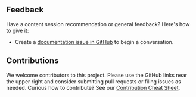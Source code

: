 ## Feedback

Have a content session recommendation or general feedback? Here's how to give it:
* Create a [documentation issue in GitHub](https://github.com/microsoft/PartnerResources/issues/new?labels=feedback&title=Azure%20Security%20Academy%20feedback) to begin a conversation.

## Contributions

We welcome contributors to this project. Please use the GitHub links near the upper right and consider submitting pull requests or filing issues as needed. Curious how to contribute? See our [Contribution Cheat Sheet](file:///C:/Users/zriffle/OneDrive%20-%20Microsoft/Microsoft%20Teams%20Chat%20Files/TODO%20Contribution%20Cheat%20Sheet.pdf).

